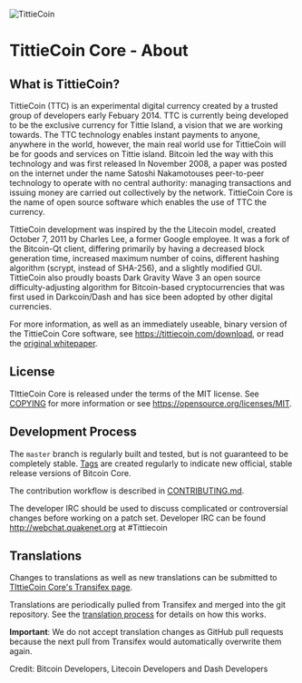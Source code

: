 ![TittieCoin](https://github.com/tittiecoin/tittiecoin-2-0/blob/master/src/qt/res/images/dixicoin_logo_horizontal.png)

TittieCoin Core - About
=====================================

What is TittieCoin?
----------------

TittieCoin (TTC) is an experimental digital currency created by a trusted group of
developers early Febuary 2014. TTC is currently being developed to be
the exclusive currency for Tittie Island, a vision that we are working towards.
The TTC technology enables instant payments to anyone, anywhere in the world, however,
the main real world use for TittieCoin will be for goods and services on Tittie island. 
Bitcoin led the way with this technology and was first released In November 2008,
a paper was posted on the internet under the name Satoshi Nakamotouses peer-to-peer
technology to operate with no central authority: managing transactions and issuing
money are carried out collectively by the network. TittieCoin Core is the name of
open source software which enables the use of TTC the currency. 

TittieCoin development was inspired by the the Litecoin model, created October 7, 2011
by Charles Lee, a former Google employee. It was a fork of the Bitcoin-Qt client,
differing primarily by having a decreased block generation time, increased maximum number of coins, 
different hashing algorithm (scrypt, instead of SHA-256), and a slightly modified GUI.
TittieCoin also proudly boasts Dark Gravity Wave 3 an open source difficulty-adjusting algorithm
for Bitcoin-based cryptocurrencies that was first used in Darkcoin/Dash and has sice
been adopted by other digital currencies.

For more information, as well as an immediately useable, binary version of
the TittieCoin Core software, see https://tittiecoin.com/download, or read the
[original whitepaper](https://tittiecoin.com/tittiecoin.pdf).

License
-------

TIttieCoin Core is released under the terms of the MIT license. See [COPYING](COPYING) for more
information or see https://opensource.org/licenses/MIT.

Development Process
-------------------

The `master` branch is regularly built and tested, but is not guaranteed to be
completely stable. [Tags](https://github.com/tittiecoin/tittiecoin/tags) are created
regularly to indicate new official, stable release versions of Bitcoin Core.

The contribution workflow is described in [CONTRIBUTING.md](CONTRIBUTING.md).

The developer IRC should be used to discuss complicated or controversial changes before
working on a patch set. Developer IRC can be found http://webchat.quakenet.org at #Tittiecoin


Translations
------------

Changes to translations as well as new translations can be submitted to
[TIttieCoin Core's Transifex page](https://www.transifex.com/projects/p/tittiecoin/).

Translations are periodically pulled from Transifex and merged into the git repository. 
See the [translation process](doc/translation_process.md) for details on how this works.

**Important**: We do not accept translation changes as GitHub pull requests because the next
pull from Transifex would automatically overwrite them again.


Credit: Bitcoin Developers, Litecoin Developers and Dash Developers 


